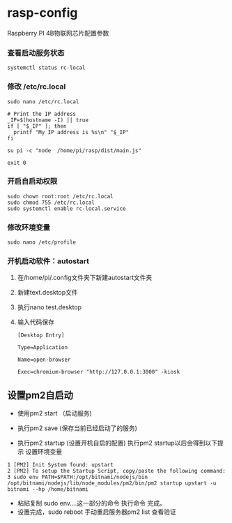 # rasp-config
Raspberry PI 4B物联网芯片配置参数

### 查看启动服务状态

```
systemctl status rc-local
```

### 修改 /etc/rc.local 

```
sudo nano /etc/rc.local
```

```
# Print the IP address
_IP=$(hostname -I) || true
if [ "$_IP" ]; then
  printf "My IP address is %s\n" "$_IP"
fi

su pi -c "node  /home/pi/rasp/dist/main.js"

exit 0

```

### 开启自启动权限

```
sudo chown root:root /etc/rc.local
sudo chmod 755 /etc/rc.local
sudo systemctl enable rc-local.service
```

### 修改环境变量

```
sudo nano /etc/profile
```

### 开机启动软件：autostart

1. 在/home/pi/.config文件夹下新建autostart文件夹

2. 新建text.desktop文件

3. 执行nano test.desktop

4. 输入代码保存

   ```
   [Desktop Entry]
   
   Type=Application
   
   Name=open-browser
   
   Exec=chromium-browser "http://127.0.0.1:3000" -kiosk
   ```

   

## 设置pm2自启动

* 使用pm2 start （启动服务)

* 执行pm2 save (保存当前已经启动了的服务)
* 执行pm2 startup (设置开机自启的配置) 
  执行pm2 startup以后会得到以下提示 设置环境变量

```
1 [PM2] Init System found: upstart
2 [PM2] To setup the Startup Script, copy/paste the following command:
3 sudo env PATH=$PATH:/opt/bitnami/nodejs/bin /opt/bitnami/nodejs/lib/node_modules/pm2/bin/pm2 startup upstart -u bitnami --hp /home/bitnami
```

* 粘贴复制 sudo env….这一部分的命令 执行命令 完成。
* 设置完成，sudo reboot 手动重启服务器pm2 list 查看验证
